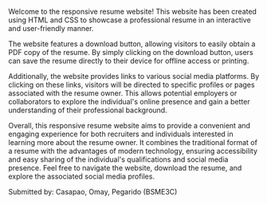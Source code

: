 Welcome to the responsive resume website! This website has been created using HTML and CSS to showcase a professional resume in an interactive and user-friendly manner.

The website features a download button, allowing visitors to easily obtain a PDF copy of the resume. By simply clicking on the download button, users can save the resume directly to their device for offline access or printing.

Additionally, the website provides links to various social media platforms. By clicking on these links, visitors will be directed to specific profiles or pages associated with the resume owner. This allows potential employers or collaborators to explore the individual's online presence and gain a better understanding of their professional background.

Overall, this responsive resume website aims to provide a convenient and engaging experience for both recruiters and individuals interested in learning more about the resume owner. It combines the traditional format of a resume with the advantages of modern technology, ensuring accessibility and easy sharing of the individual's qualifications and social media presence. Feel free to navigate the website, download the resume, and explore the associated social media profiles. 

Submitted by: Casapao, Omay, Pegarido (BSME3C)
